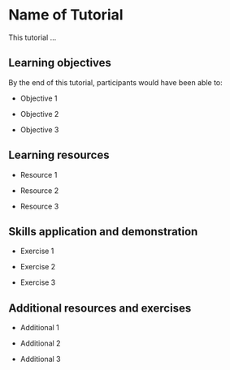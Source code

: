 
<!-- README.md is generated from README.Rmd. Please edit that file -->

# Name of Tutorial

<!-- badges: start -->
<!-- badges: end -->

This tutorial …

## Learning objectives

By the end of this tutorial, participants would have been able to:

-   Objective 1

-   Objective 2

-   Objective 3

## Learning resources

-   Resource 1

-   Resource 2

-   Resource 3

## Skills application and demonstration

-   Exercise 1

-   Exercise 2

-   Exercise 3

## Additional resources and exercises

-   Additional 1

-   Additional 2

-   Additional 3

